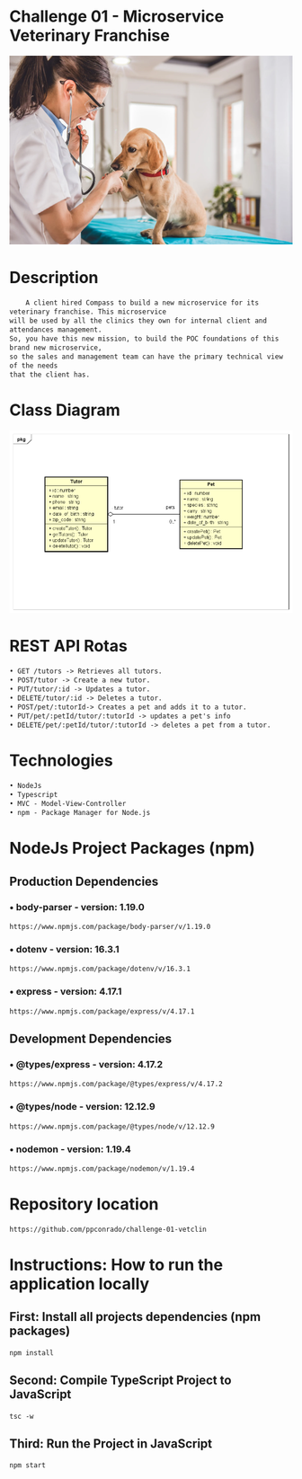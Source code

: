 # Challenge 01 - Microservice Veterinary Franchise

![ppconrado github img](https://raw.githubusercontent.com/ppconrado/bds-assets/master/img/vetclin.png)

# Description

```
    A client hired Compass to build a new microservice for its veterinary franchise. This microservice
will be used by all the clinics they own for internal client and attendances management.
So, you have this new mission, to build the POC foundations of this brand new microservice,
so the sales and management team can have the primary technical view of the needs
that the client has.
```

# Class Diagram

![ppconrado github img](https://raw.githubusercontent.com/ppconrado/bds-assets/master/img/vetclin-class-diagram.png)

# REST API Rotas

```
• GET /tutors -> Retrieves all tutors.
• POST/tutor -> Create a new tutor.
• PUT/tutor/:id -> Updates a tutor.
• DELETE/tutor/:id -> Deletes a tutor.
• POST/pet/:tutorId-> Creates a pet and adds it to a tutor.
• PUT/pet/:petId/tutor/:tutorId -> updates a pet's info
• DELETE/pet/:petId/tutor/:tutorId -> deletes a pet from a tutor.
```

# Technologies

```
• NodeJs
• Typescript
• MVC - Model-View-Controller
• npm - Package Manager for Node.js

```

# NodeJs Project Packages (npm)

## Production Dependencies

### • body-parser - version: 1.19.0

```
https://www.npmjs.com/package/body-parser/v/1.19.0

```

### • dotenv - version: 16.3.1

```
https://www.npmjs.com/package/dotenv/v/16.3.1

```

### • express - version: 4.17.1

```
https://www.npmjs.com/package/express/v/4.17.1

```

## Development Dependencies

### • @types/express - version: 4.17.2

```
https://www.npmjs.com/package/@types/express/v/4.17.2

```

### • @types/node - version: 12.12.9

```
https://www.npmjs.com/package/@types/node/v/12.12.9

```

### • nodemon - version: 1.19.4

```
https://www.npmjs.com/package/nodemon/v/1.19.4

```

# Repository location

```
https://github.com/ppconrado/challenge-01-vetclin

```

# Instructions: How to run the application locally

## First: Install all projects dependencies (npm packages)

```
npm install
```

## Second: Compile TypeScript Project to JavaScript

```
tsc -w
```

## Third: Run the Project in JavaScript

```
npm start
```
